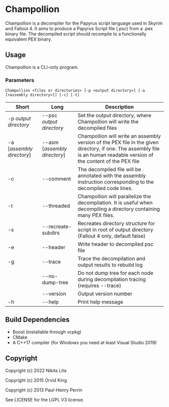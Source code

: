 # Champollion

Champollion is a decompiler for the Papyrus script language used in Skyrim and Fallout 4. It aims to produce a Papyrus Script file (.psc) from a .pex binary file. The decompiled script should recompile to a functionally equivalent PEX binary.

## Usage

Champollion is a CLI-only program.

### Parameters

`Champollion <files or directories> [-p <output directory>] [-a [<assembly directory>]] [-c] [-t]`

| Short                     | Long                         | Description                                                  |
| ------------------------- | ---------------------------- | ------------------------------------------------------------ |
| -p *output directory*     | --psc *output directory*     | Set the output directory, where Champollion will write the decompiled files |
| -a [*assembly directory*] | --asm [*assembly directory*] | Champollion will write an assembly version of the PEX file in the given directory, if one. The assembly file is an human readable version of the content of the PEX file |
| -c                        | --comment                    | The decompiled file will be annotated with the assembly instruction corresponding to the decompiled code lines. |
| -t                        | --threaded                   | Champollion will parallelize the decompilation. It is useful when decompiling a directory containing many PEX files. |
| -s                        | --recreate-subdirs           | Recreates directory structure for script in root of output directory (Fallout 4 only, default false) |
| -e                        | --header                     | Write header to decompiled psc file                          |
| -g                        | --trace                      | Trace the decompilation and output results to rebuild log    |
|                           | --no-dump-tree               | Do not dump tree for each node during decompilation tracing (requires --trace) |
|                           | --version                    | Output version number                                        |
| -h                        | --help                       | Print help message                                           |

## Build Dependencies

* Boost (installable through vcpkg)
* CMake
* A C++17 compiler (for Windows you need at least Visual Studio 2019)

## Copyright

Copyright (c) 2022 Nikita Lita

Copyright (c) 2015 Orvid King

Copyright (c) 2013 Paul-Henry Perrin

See LICENSE for the LGPL V3 license.
